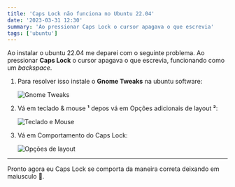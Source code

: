 ```yaml
---
title: 'Caps Lock não funciona no Ubuntu 22.04'
date: '2023-03-31 12:30'
summary: 'Ao pressionar Caps Lock o cursor apagava o que escrevia'
tags: ['ubuntu']
---
```


Ao instalar o ubuntu 22.04 me deparei com o seguinte problema. Ao pressionar **Caps Lock** o cursor apagava o que escrevia, funcionando como um *backspace*.

1. Para resolver isso instale o **Gnome Tweaks** na ubuntu software:

   ![Gnome Tweaks](/images/gnome-tweaks.png 'Gnome Tweaks')

2. Vá em teclado & mouse **¹** depos vá em Opções adicionais de layout **²**:

   ![Teclado e Mouse](/images/gnome-tweaks-instructions-01.png 'Teclado e Mouse')

3. Vá em Comportamento do Caps Lock:

   ![Opções de layout](/images/gnome-tweaks-instructions-02.png 'Opções de layout')

---

Pronto agora eu Caps Lock se comporta da maneira correta deixando em maiusculo 🤩.
